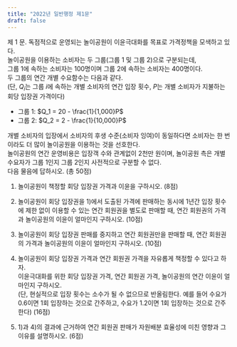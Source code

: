 ```yaml
---
title: "2022년 일반행정 제1문"
draft: false
---
```


제 1 문. 독점적으로 운영되는 놀이공원이 이윤극대화를 목표로 가격정책을 모색하고 있다.  
놀이공원을 이용하는 소비자는 두 그룹(그룹 1 및 그룹 2)으로 구분되는데,  
그룹 1에 속하는 소비자는 100명이며 그룹 2에 속하는 소비자는 400명이다.  
두 그룹의 연간 개별 수요함수는 다음과 같다.  
(단, $Q_i$는 그룹 $i$에 속하는 개별 소비자의 연간 입장 횟수, $P$는 개별 소비자가 지불하는 회당 입장권 가격이다)

- 그룹 1: $Q_1 = 20 - \frac{1}{1,000}P$  
- 그룹 2: $Q_2 = 2 - \frac{1}{10,000}P$

개별 소비자의 입장에서 소비자의 후생 수준(소비자 잉여)이 동일하다면 소비자는 한 번이라도 더 많이 놀이공원을 이용하는 것을 선호한다.  
놀이공원의 연간 운영비용은 입장객 수와 관계없이 2천만 원이며, 놀이공원 측은 개별 수요자가 그룹 1인지 그룹 2인지 사전적으로 구분할 수 없다.  
다음 물음에 답하시오. (총 50점)

1) 놀이공원이 책정할 회당 입장권 가격과 이윤을 구하시오. (8점)

2) 놀이공원이 회당 입장권을 1)에서 도출된 가격에 판매하는 동시에 1년간 입장 횟수에 제한 없이 이용할 수 있는 연간 회원권을 별도로 판매할 때, 연간 회원권의 가격과 놀이공원의 이윤이 얼마인지 구하시오. (10점)

3) 놀이공원이 회당 입장권 판매를 중지하고 연간 회원권만을 판매할 때, 연간 회원권의 가격과 놀이공원의 이윤이 얼마인지 구하시오. (10점)

4) 놀이공원이 회당 입장권 가격과 연간 회원권 가격을 자유롭게 책정할 수 있다고 하자.  
이윤극대화를 위한 회당 입장권 가격, 연간 회원권 가격, 놀이공원의 연간 이윤이 얼마인지 구하시오.  
(단, 현실적으로 입장 횟수는 소수가 될 수 없으므로 반올림한다. 예를 들어 수요가 0.6이면 1회 입장하는 것으로 간주하고, 수요가 1.2이면 1회 입장하는 것으로 간주한다) (16점)

5) 1)과 4)의 결과에 근거하여 연간 회원권 판매가 자원배분 효율성에 미친 영향과 그 이유를 설명하시오. (6점)

